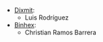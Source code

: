 - [Dixmit](https://www.dixmit.com):
  - Luis Rodríguez
- [Binhex](https://www.binhex.cloud):
  - Christian Ramos Barrera
